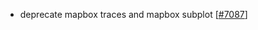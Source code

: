  - deprecate mapbox traces and mapbox subplot [[#7087](https://github.com/plotly/plotly.js/pull/7087)]
